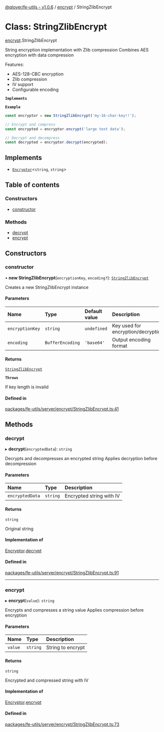 [@qlover/fe-utils - v1.0.6](../README.md) / [encrypt](../modules/encrypt.md) / StringZlibEncrypt

# Class: StringZlibEncrypt

[encrypt](../modules/encrypt.md).StringZlibEncrypt

String encryption implementation with Zlib compression
Combines AES encryption with data compression

Features:
- AES-128-CBC encryption
- Zlib compression
- IV support
- Configurable encoding

**`Implements`**

**`Example`**

```typescript
const encryptor = new StringZlibEncrypt('my-16-char-key!!');

// Encrypt and compress
const encrypted = encryptor.encrypt('large text data');

// Decrypt and decompress
const decrypted = encryptor.decrypt(encrypted);
```

## Implements

- [`Encryptor`](../interfaces/encrypt.Encryptor.md)\<`string`, `string`\>

## Table of contents

### Constructors

- [constructor](encrypt.StringZlibEncrypt.md#constructor)

### Methods

- [decrypt](encrypt.StringZlibEncrypt.md#decrypt)
- [encrypt](encrypt.StringZlibEncrypt.md#encrypt)

## Constructors

### constructor

• **new StringZlibEncrypt**(`encryptionKey`, `encoding?`): [`StringZlibEncrypt`](encrypt.StringZlibEncrypt.md)

Creates a new StringZlibEncrypt instance

#### Parameters

| Name | Type | Default value | Description |
| :------ | :------ | :------ | :------ |
| `encryptionKey` | `string` | `undefined` | Key used for encryption/decryption |
| `encoding` | `BufferEncoding` | `'base64'` | Output encoding format |

#### Returns

[`StringZlibEncrypt`](encrypt.StringZlibEncrypt.md)

**`Throws`**

If key length is invalid

#### Defined in

[packages/fe-utils/server/encrypt/StringZlibEncrypt.ts:41](https://github.com/qlover/fe-base/blob/9c83c9119a4a7dab713ef9563531279977b67683/packages/fe-utils/server/encrypt/StringZlibEncrypt.ts#L41)

## Methods

### decrypt

▸ **decrypt**(`encryptedData`): `string`

Decrypts and decompresses an encrypted string
Applies decryption before decompression

#### Parameters

| Name | Type | Description |
| :------ | :------ | :------ |
| `encryptedData` | `string` | Encrypted string with IV |

#### Returns

`string`

Original string

#### Implementation of

[Encryptor](../interfaces/encrypt.Encryptor.md).[decrypt](../interfaces/encrypt.Encryptor.md#decrypt)

#### Defined in

[packages/fe-utils/server/encrypt/StringZlibEncrypt.ts:91](https://github.com/qlover/fe-base/blob/9c83c9119a4a7dab713ef9563531279977b67683/packages/fe-utils/server/encrypt/StringZlibEncrypt.ts#L91)

___

### encrypt

▸ **encrypt**(`value`): `string`

Encrypts and compresses a string value
Applies compression before encryption

#### Parameters

| Name | Type | Description |
| :------ | :------ | :------ |
| `value` | `string` | String to encrypt |

#### Returns

`string`

Encrypted and compressed string with IV

#### Implementation of

[Encryptor](../interfaces/encrypt.Encryptor.md).[encrypt](../interfaces/encrypt.Encryptor.md#encrypt)

#### Defined in

[packages/fe-utils/server/encrypt/StringZlibEncrypt.ts:73](https://github.com/qlover/fe-base/blob/9c83c9119a4a7dab713ef9563531279977b67683/packages/fe-utils/server/encrypt/StringZlibEncrypt.ts#L73)
